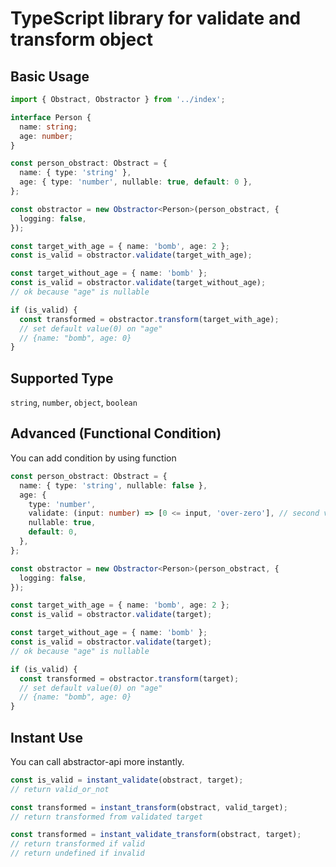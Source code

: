# TypeScript library for validate and transform object

## Basic Usage

```typescript
import { Obstract, Obstractor } from '../index';

interface Person {
  name: string;
  age: number;
}

const person_obstract: Obstract = {
  name: { type: 'string' },
  age: { type: 'number', nullable: true, default: 0 },
};

const obstractor = new Obstractor<Person>(person_obstract, {
  logging: false,
});

const target_with_age = { name: 'bomb', age: 2 };
const is_valid = obstractor.validate(target_with_age);

const target_without_age = { name: 'bomb' };
const is_valid = obstractor.validate(target_without_age);
// ok because "age" is nullable

if (is_valid) {
  const transformed = obstractor.transform(target_with_age);
  // set default value(0) on "age"
  // {name: "bomb", age: 0}
}
```

## Supported Type

`string`, `number`, `object`, `boolean`

## Advanced (Functional Condition)

You can add condition by using function

```typescript
const person_obstract: Obstract = {
  name: { type: 'string', nullable: false },
  age: {
    type: 'number',
    validate: (input: number) => [0 <= input, 'over-zero'], // second value is message for invalid log
    nullable: true,
    default: 0,
  },
};

const obstractor = new Obstractor<Person>(person_obstract, {
  logging: false,
});

const target_with_age = { name: 'bomb', age: 2 };
const is_valid = obstractor.validate(target);

const target_without_age = { name: 'bomb' };
const is_valid = obstractor.validate(target);
// ok because "age" is nullable

if (is_valid) {
  const transformed = obstractor.transform(target);
  // set default value(0) on "age"
  // {name: "bomb", age: 0}
}
```

## Instant Use

You can call abstractor-api more instantly.

```typescript
const is_valid = instant_validate(obstract, target);
// return valid_or_not

const transformed = instant_transform(obstract, valid_target);
// return transformed from validated target

const transformed = instant_validate_transform(obstract, target);
// return transformed if valid
// return undefined if invalid
```
